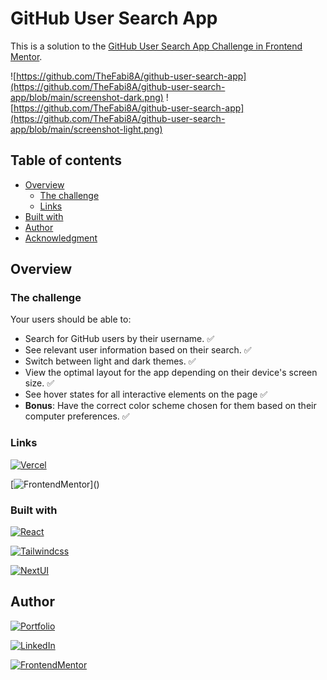 # GitHub User Search App

This is a solution to the [GitHub User Search App Challenge in Frontend Mentor](https://www.frontendmentor.io/challenges/github-user-search-app-Q09YOgaH6).

![https://github.com/TheFabi8A/github-user-search-app](https://github.com/TheFabi8A/github-user-search-app/blob/main/screenshot-dark.png)
![https://github.com/TheFabi8A/github-user-search-app](https://github.com/TheFabi8A/github-user-search-app/blob/main/screenshot-light.png)

## Table of contents

- [Overview](#overview)
  - [The challenge](#the-challenge)
  - [Links](#links)
- [Built with](#built-with)
- [Author](#author)
- [Acknowledgment](#acknowledgment)

## Overview

### The challenge

Your users should be able to:

- Search for GitHub users by their username. ✅
- See relevant user information based on their search. ✅
- Switch between light and dark themes. ✅
- View the optimal layout for the app depending on their device's screen size. ✅
- See hover states for all interactive elements on the page ✅
- **Bonus**: Have the correct color scheme chosen for them based on their computer preferences. ✅

### Links

[![Vercel](https://img.shields.io/badge/live_site-000?style=for-the-badge&logo=vercel&logoColor=black&labelColor=fff)](https://github-user-search-app-thefabi8a.vercel.app/)

[![FrontendMentor](https://img.shields.io/badge/solution_(_not_available_)-f00?style=for-the-badge&logo=frontendmentor&logoColor=white&labelColor=101010)]()

### Built with

[![React](https://img.shields.io/badge/react-61DAFB?style=for-the-badge&logo=react&logoColor=white&labelColor=101010)]()

[![Tailwindcss](https://img.shields.io/badge/tailwindcss-61DAFB?style=for-the-badge&logo=tailwindcss&logoColor=white&labelColor=101010)]()

[![NextUI](https://img.shields.io/badge/NextUI-fff?style=for-the-badge&logo=Next.js&logoColor=white&labelColor=101010)](https://nextui.org/docs/guide/introduction)

## Author

[![Portfolio](https://img.shields.io/badge/thefabi8a.dev-fff?style=for-the-badge&logo=dev.to&logoColor=white&labelColor=101010)](https://thefabi8a.dev)

[![LinkedIn](https://img.shields.io/badge/fabian_ochoa-0077B5?style=for-the-badge&logo=linkedin&logoColor=white&labelColor=101010)](https://www.linkedin.com/in/fabian-ochoa)

[![FrontendMentor](https://img.shields.io/badge/thefabi8a-fff?style=for-the-badge&logo=frontendmentor&logoColor=white&labelColor=101010)](https://www.frontendmentor.io/profile/TheFabi8A)